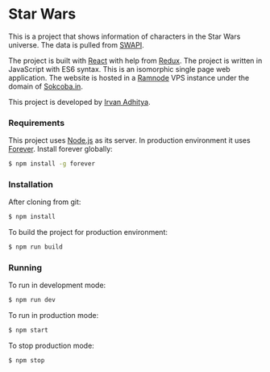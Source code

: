 # Star Wars

This is a project that shows information of characters in the Star Wars universe. The data is pulled from [SWAPI].

The project is built with [React] with help from [Redux]. The project is written in JavaScript with ES6 syntax. This is an isomorphic single page web application. The website is hosted in a [Ramnode] VPS instance under the domain of [Sokcoba.in].

This project is developed by [Irvan Adhitya].

### Requirements

This project uses [Node.js] as its server. In production environment it uses [Forever]. Install forever globally:
```sh
$ npm install -g forever
```

### Installation

After cloning from git:
```sh
$ npm install
```
To build the project for production environment:
```sh
$ npm run build
```

### Running

To run in development mode:
```sh
$ npm run dev
```
To run in production mode:
```sh
$ npm start
```
To stop production mode:
```sh
$ npm stop
```

   [SWAPI]: <http://swapi.co>
   [React]: <https://facebook.github.io/react/>
   [Redux]: <http://redux.js.org/>
   [Ramnode]: <http://ramnode.com/>
   [Sokcoba.in]: <http://starwars.sokcoba.in/>
   [Irvan Adhitya]: <http://github.com/bisoelpetjah>
   [Node.js]: <http://nodejs.org>
   [Forever]: <https://github.com/foreverjs/forever>
